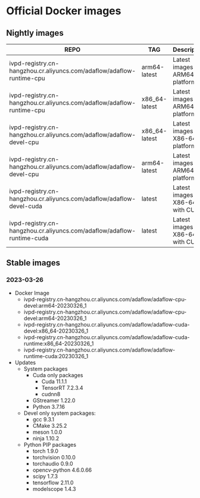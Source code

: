 # Official Docker images

## Nightly images 

| REPO                                                                   | TAG           | Description                        |
|------------------------------------------------------------------------|---------------|------------------------------------|
| ivpd-registry.cn-hangzhou.cr.aliyuncs.com/adaflow/adaflow-runtime-cpu  | arm64-latest  | Latest images for ARM64v8 platform |
| ivpd-registry.cn-hangzhou.cr.aliyuncs.com/adaflow/adaflow-runtime-cpu  | x86_64-latest | Latest images for ARM64v8 platform |
| ivpd-registry.cn-hangzhou.cr.aliyuncs.com/adaflow/adaflow-devel-cpu    | x86_64-latest | Latest images for X86-64 platform  |
| ivpd-registry.cn-hangzhou.cr.aliyuncs.com/adaflow/adaflow-devel-cpu    | arm64-latest  | Latest images for ARM64v8 platform |
| ivpd-registry.cn-hangzhou.cr.aliyuncs.com/adaflow/adaflow-devel-cuda   | latest        | Latest images for X86-64 with CUDA |
| ivpd-registry.cn-hangzhou.cr.aliyuncs.com/adaflow/adaflow-runtime-cuda | latest        | Latest images for X86-64 with CUDA |


## Stable images

### 2023-03-26

* Docker Image
    * ivpd-registry.cn-hangzhou.cr.aliyuncs.com/adaflow/adaflow-cpu-devel:arm64-20230326_1
    * ivpd-registry.cn-hangzhou.cr.aliyuncs.com/adaflow/adaflow-cpu-devel:arm64-20230326_1
    * ivpd-registry.cn-hangzhou.cr.aliyuncs.com/adaflow/adaflow-cuda-devel:x86_64-20230326_1
    * ivpd-registry.cn-hangzhou.cr.aliyuncs.com/adaflow/adaflow-cuda-runtime:x86_64-20230326_1
    * ivpd-registry.cn-hangzhou.cr.aliyuncs.com/adaflow/adaflow-runtime-cuda:20230326_1
* Updates
    * System packages
      * Cuda only packages
          * Cuda 11.1.1
          * TensorRT 7.2.3.4
          * cudnn8
      * GStreamer 1.22.0
      * Python 3.7.16
    * Devel only system packages:
        * gcc 9.3.1
        * CMake 3.25.2
        * meson 1.0.0
        * ninja 1.10.2
    * Python PIP packages
        * torch 1.9.0
        * torchvision 0.10.0
        * torchaudio 0.9.0
        * opencv-python 4.6.0.66
        * scipy 1.7.3
        * tensorflow 2.11.0
        * modelscope 1.4.3